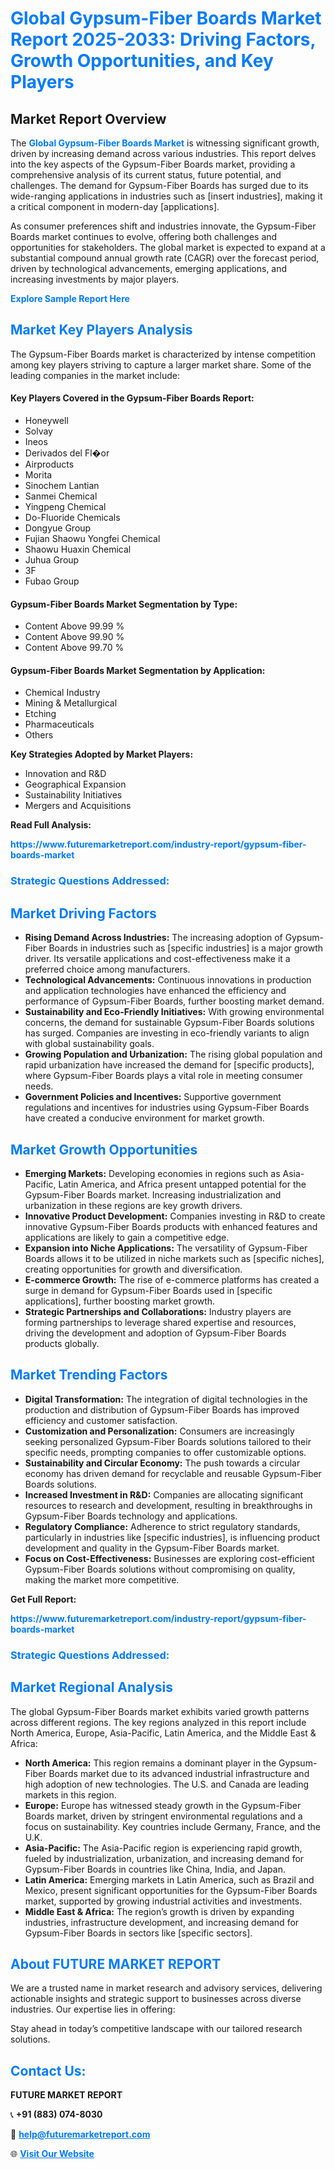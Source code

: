 <h1 style="color: #007BFF;">Global Gypsum-Fiber Boards Market Report 2025-2033: Driving Factors, Growth Opportunities, and Key Players</h1>

<section id="overview">
<h2>Market Report Overview</h2>
<p>The <a href="https://www.futuremarketreport.com/industry-report/gypsum-fiber-boards-market" style="color: #007BFF; text-decoration: none;"><strong>Global Gypsum-Fiber Boards Market</strong></a> is witnessing significant growth, driven by increasing demand across various industries. This report delves into the key aspects of the Gypsum-Fiber Boards market, providing a comprehensive analysis of its current status, future potential, and challenges. The demand for Gypsum-Fiber Boards has surged due to its wide-ranging applications in industries such as [insert industries], making it a critical component in modern-day [applications].</p>
<p>As consumer preferences shift and industries innovate, the Gypsum-Fiber Boards market continues to evolve, offering both challenges and opportunities for stakeholders. The global market is expected to expand at a substantial compound annual growth rate (CAGR) over the forecast period, driven by technological advancements, emerging applications, and increasing investments by major players.</p>
</section>

<section id="overview">
<p><a href="https://www.futuremarketreport.com/request-sample/reportId=33832" style="color: #007BFF; text-decoration: none;"><strong>Explore Sample Report Here</strong></a></p>
</section>

<section id="key-players">
<h2 style="color: #007BFF;">Market Key Players Analysis</h2>
<p>The Gypsum-Fiber Boards market is characterized by intense competition among key players striving to capture a larger market share. Some of the leading companies in the market include:</p>
<h4>Key Players Covered in the Gypsum-Fiber Boards Report:</h4>
<ul><li>Honeywell</li><li>Solvay</li><li>Ineos</li><li>Derivados del Fl�or</li><li>Airproducts</li><li>Morita</li><li>Sinochem Lantian</li><li>Sanmei Chemical</li><li>Yingpeng Chemical</li><li>Do-Fluoride Chemicals</li><li>Dongyue Group</li><li>Fujian Shaowu Yongfei Chemical</li><li>Shaowu Huaxin Chemical</li><li>Juhua Group</li><li>3F</li><li>Fubao Group</li></ul>
<h4>Gypsum-Fiber Boards Market Segmentation by Type:</h4>
<ul><li>Content Above 99.99 %</li><li>Content Above 99.90 %</li><li>Content Above 99.70 %</li></ul>

<h4>Gypsum-Fiber Boards Market Segmentation by Application:</h4>
<ul><li>Chemical Industry</li><li>Mining &amp; Metallurgical</li><li>Etching</li><li>Pharmaceuticals</li><li>Others</li></ul>
<p><strong>Key Strategies Adopted by Market Players:</strong></p>
<ul>
<li>Innovation and R&D</li>
<li>Geographical Expansion</li>
<li>Sustainability Initiatives</li>
<li>Mergers and Acquisitions</li>
</ul>
</section>

<section>
<p><strong>Read Full Analysis: </strong></p><a href="https://www.futuremarketreport.com/industry-report/gypsum-fiber-boards-market" style="color: #007BFF; text-decoration: none;"><strong>https://www.futuremarketreport.com/industry-report/gypsum-fiber-boards-market</strong></a>
<h3 style="color: #007BFF;">Strategic Questions Addressed:</h3>
</section>

<section id="driving-factors">
<h2 style="color: #007BFF;">Market Driving Factors</h2>
<ul>
<li><strong>Rising Demand Across Industries:</strong> The increasing adoption of Gypsum-Fiber Boards in industries such as [specific industries] is a major growth driver. Its versatile applications and cost-effectiveness make it a preferred choice among manufacturers.</li>
<li><strong>Technological Advancements:</strong> Continuous innovations in production and application technologies have enhanced the efficiency and performance of Gypsum-Fiber Boards, further boosting market demand.</li>
<li><strong>Sustainability and Eco-Friendly Initiatives:</strong> With growing environmental concerns, the demand for sustainable Gypsum-Fiber Boards solutions has surged. Companies are investing in eco-friendly variants to align with global sustainability goals.</li>
<li><strong>Growing Population and Urbanization:</strong> The rising global population and rapid urbanization have increased the demand for [specific products], where Gypsum-Fiber Boards plays a vital role in meeting consumer needs.</li>
<li><strong>Government Policies and Incentives:</strong> Supportive government regulations and incentives for industries using Gypsum-Fiber Boards have created a conducive environment for market growth.</li>
</ul>
</section>

<section id="growth-opportunities">
<h2 style="color: #007BFF;">Market Growth Opportunities</h2>
<ul>
<li><strong>Emerging Markets:</strong> Developing economies in regions such as Asia-Pacific, Latin America, and Africa present untapped potential for the Gypsum-Fiber Boards market. Increasing industrialization and urbanization in these regions are key growth drivers.</li>
<li><strong>Innovative Product Development:</strong> Companies investing in R&D to create innovative Gypsum-Fiber Boards products with enhanced features and applications are likely to gain a competitive edge.</li>
<li><strong>Expansion into Niche Applications:</strong> The versatility of Gypsum-Fiber Boards allows it to be utilized in niche markets such as [specific niches], creating opportunities for growth and diversification.</li>
<li><strong>E-commerce Growth:</strong> The rise of e-commerce platforms has created a surge in demand for Gypsum-Fiber Boards used in [specific applications], further boosting market growth.</li>
<li><strong>Strategic Partnerships and Collaborations:</strong> Industry players are forming partnerships to leverage shared expertise and resources, driving the development and adoption of Gypsum-Fiber Boards products globally.</li>
</ul>
</section>

<section id="trending-factors">
<h2 style="color: #007BFF;">Market Trending Factors</h2>
<ul>
<li><strong>Digital Transformation:</strong> The integration of digital technologies in the production and distribution of Gypsum-Fiber Boards has improved efficiency and customer satisfaction.</li>
<li><strong>Customization and Personalization:</strong> Consumers are increasingly seeking personalized Gypsum-Fiber Boards solutions tailored to their specific needs, prompting companies to offer customizable options.</li>
<li><strong>Sustainability and Circular Economy:</strong> The push towards a circular economy has driven demand for recyclable and reusable Gypsum-Fiber Boards solutions.</li>
<li><strong>Increased Investment in R&D:</strong> Companies are allocating significant resources to research and development, resulting in breakthroughs in Gypsum-Fiber Boards technology and applications.</li>
<li><strong>Regulatory Compliance:</strong> Adherence to strict regulatory standards, particularly in industries like [specific industries], is influencing product development and quality in the Gypsum-Fiber Boards market.</li>
<li><strong>Focus on Cost-Effectiveness:</strong> Businesses are exploring cost-efficient Gypsum-Fiber Boards solutions without compromising on quality, making the market more competitive.</li>
</ul>
</section>

<section>
<p><strong>Get Full Report: </strong></p><a href="https://www.futuremarketreport.com/industry-report/gypsum-fiber-boards-market" style="color: #007BFF; text-decoration: none;"><strong>https://www.futuremarketreport.com/industry-report/gypsum-fiber-boards-market</strong></a>
<h3 style="color: #007BFF;">Strategic Questions Addressed:</h3>
</section>


<section id="regional-analysis">
<h2 style="color: #007BFF;">Market Regional Analysis</h2>
<p>The global Gypsum-Fiber Boards market exhibits varied growth patterns across different regions. The key regions analyzed in this report include North America, Europe, Asia-Pacific, Latin America, and the Middle East & Africa:</p>
<ul>
<li><strong>North America:</strong> This region remains a dominant player in the Gypsum-Fiber Boards market due to its advanced industrial infrastructure and high adoption of new technologies. The U.S. and Canada are leading markets in this region.</li>
<li><strong>Europe:</strong> Europe has witnessed steady growth in the Gypsum-Fiber Boards market, driven by stringent environmental regulations and a focus on sustainability. Key countries include Germany, France, and the U.K.</li>
<li><strong>Asia-Pacific:</strong> The Asia-Pacific region is experiencing rapid growth, fueled by industrialization, urbanization, and increasing demand for Gypsum-Fiber Boards in countries like China, India, and Japan.</li>
<li><strong>Latin America:</strong> Emerging markets in Latin America, such as Brazil and Mexico, present significant opportunities for the Gypsum-Fiber Boards market, supported by growing industrial activities and investments.</li>
<li><strong>Middle East & Africa:</strong> The region’s growth is driven by expanding industries, infrastructure development, and increasing demand for Gypsum-Fiber Boards in sectors like [specific sectors].</li>
</ul>
</section>

<footer>
<h2 style="color: #007BFF;">About FUTURE MARKET REPORT</h2>
<p>We are a trusted name in market research and advisory services, delivering actionable insights and strategic support to businesses across diverse industries. Our expertise lies in offering:</p>

<p>Stay ahead in today’s competitive landscape with our tailored research solutions.</p>

<h2 style="color: #007BFF;">Contact Us:</h2>
<p><strong>FUTURE MARKET REPORT</strong></p>
<p>📞 <strong>+91 (883) 074-8030</strong></p>
<p>📧 <strong><a href="mailto:help@futuremarketreport.com" style="color: #007BFF;">help@futuremarketreport.com</a></strong></p>
<p>🌐 <strong><a href="https://www.futuremarketreport.com/" style="color: #007BFF;">Visit Our Website</a></strong></p>
</footer>